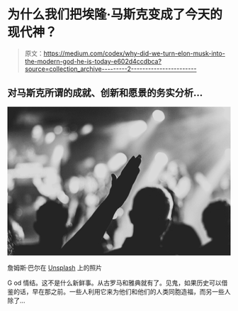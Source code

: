 # 为什么我们把埃隆·马斯克变成了今天的现代神？

> 原文：<https://medium.com/codex/why-did-we-turn-elon-musk-into-the-modern-god-he-is-today-e602d4ccdbca?source=collection_archive---------2----------------------->

## 对马斯克所谓的成就、创新和愿景的务实分析…

![](img/e2185f2c499839a6995990820c128613.png)

詹姆斯·巴尔在 [Unsplash](https://unsplash.com?utm_source=medium&utm_medium=referral) 上的照片

G od 情结。这不是什么新鲜事。从古罗马和雅典就有了。见鬼，如果历史可以借鉴的话，早在那之前。一些人利用它来为他们和他们的人类同胞造福，而另一些人除了…